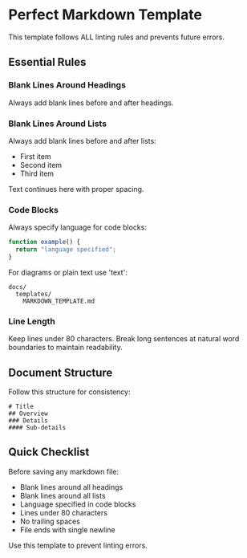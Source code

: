 # Perfect Markdown Template

This template follows ALL linting rules and prevents future errors.

## Essential Rules

### Blank Lines Around Headings

Always add blank lines before and after headings.

### Blank Lines Around Lists

Always add blank lines before and after lists:

- First item
- Second item
- Third item

Text continues here with proper spacing.

### Code Blocks

Always specify language for code blocks:

```javascript
function example() {
  return "language specified";
}
```

For diagrams or plain text use 'text':

```text
docs/
  templates/
    MARKDOWN_TEMPLATE.md
```

### Line Length

Keep lines under 80 characters. Break long sentences at natural word
boundaries to maintain readability.

## Document Structure

Follow this structure for consistency:

```text
# Title
## Overview
### Details
#### Sub-details
```

## Quick Checklist

Before saving any markdown file:

- Blank lines around all headings
- Blank lines around all lists
- Language specified in code blocks
- Lines under 80 characters
- No trailing spaces
- File ends with single newline

Use this template to prevent linting errors.
